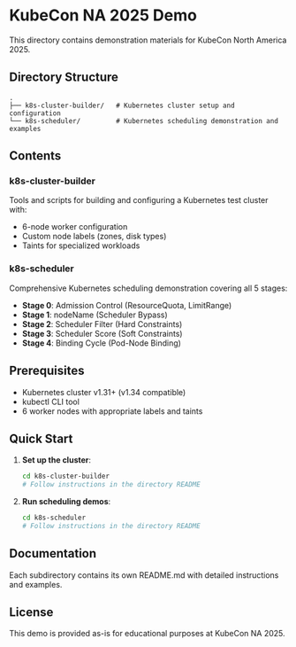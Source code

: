 # KubeCon NA 2025 Demo

This directory contains demonstration materials for KubeCon North America 2025.

## Directory Structure

```
.
├── k8s-cluster-builder/   # Kubernetes cluster setup and configuration
└── k8s-scheduler/         # Kubernetes scheduling demonstration and examples
```

## Contents

### k8s-cluster-builder
Tools and scripts for building and configuring a Kubernetes test cluster with:
- 6-node worker configuration
- Custom node labels (zones, disk types)
- Taints for specialized workloads

### k8s-scheduler
Comprehensive Kubernetes scheduling demonstration covering all 5 stages:
- **Stage 0**: Admission Control (ResourceQuota, LimitRange)
- **Stage 1**: nodeName (Scheduler Bypass)
- **Stage 2**: Scheduler Filter (Hard Constraints)
- **Stage 3**: Scheduler Score (Soft Constraints)
- **Stage 4**: Binding Cycle (Pod-Node Binding)

## Prerequisites

- Kubernetes cluster v1.31+ (v1.34 compatible)
- kubectl CLI tool
- 6 worker nodes with appropriate labels and taints

## Quick Start

1. **Set up the cluster**:
   ```bash
   cd k8s-cluster-builder
   # Follow instructions in the directory README
   ```

2. **Run scheduling demos**:
   ```bash
   cd k8s-scheduler
   # Follow instructions in the directory README
   ```

## Documentation

Each subdirectory contains its own README.md with detailed instructions and examples.

## License

This demo is provided as-is for educational purposes at KubeCon NA 2025.
